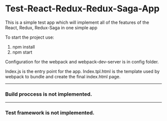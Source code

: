 # Test-React-Redux-Redux-Saga-App
This is a simple test app which will implement all of the features of the React, Redux, Redux-Saga in one simple app

To start the project use:
1. npm install
2. npm start

Configuration for the webpack and webpack-dev-server is in config folder.

Index.js is the entry point for the app.
Index.tpl.html is the template used by webpack to bundle and create the final index.html page.

---
### Build proccess is not implemented. 

---
### Test framework is not implemented.
